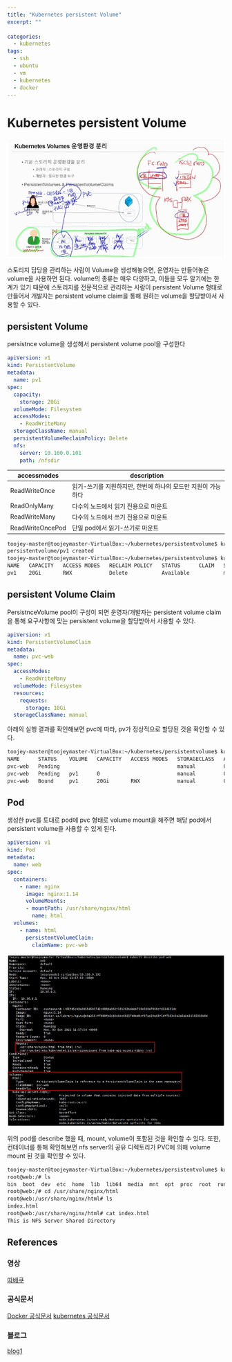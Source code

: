 ```yaml
---
title: "Kubernetes persistent Volume"
excerpt: ""

categories:
  - kubernetes
tags:
  - ssh
  - ubuntu
  - vm
  - kubernetes
  - docker
---
```

# Kubernetes persistent Volume

![kubernetes_persistent_volume](/assets/images/kubernetes/kubernetes_persistent_volume.jpg)

스토리지 담당을 관리하는 사람이 Volume을 생성해놓으면, 운영자는 만들어놓은 volume을 사용하면 된다. volume의 종류는 매우 다양하고, 이들을 모두 알기에는 한계가 있기 때문에 스토리지를 전문적으로 관리하는 사람이 persistent Volume 형태로 만들어서 개발자는 persistent volume claim을 통해 원하는 volume을 할당받아서 사용할 수 있다.


## persistent Volume

persistnce volume을 생성해서 persistent volume pool을 구성한다

```yaml
apiVersion: v1
kind: PersistentVolume
metadata:
  name: pv1
spec:
  capacity:
    storage: 20Gi
  volumeMode: Filesystem
  accessModes:
    - ReadWriteMany
  storageClassName: manual
  persistentVolumeReclaimPolicy: Delete
  nfs:
    server: 10.100.0.101
    path: /nfsdir
```

|accessmodes|description|
|--|--|
|ReadWriteOnce|읽기-쓰기를 지원하지만, 한번에 하나의 모드만 지원이 가능하다|
|ReadOnlyMany|다수의 노드에서 읽기 전용으로 마운트|
|ReadWriteMany|다수의 노드에서 쓰기 전용으로 마운트|
|ReadWriteOncePod|단일 pod에서 읽기-쓰기로 마운트|

```sh
toojey-master@toojeymaster-VirtualBox:~/kubernetes/persistentvolume$ kubectl create -f pv.yaml 
persistentvolume/pv1 created
toojey-master@toojeymaster-VirtualBox:~/kubernetes/persistentvolume$ kubectl get pv
NAME   CAPACITY   ACCESS MODES   RECLAIM POLICY   STATUS      CLAIM   STORAGECLASS   REASON   AGE
pv1    20Gi       RWX            Delete           Available           manual                  2s
```

## persistent Volume Claim

PersistnceVolume pool이 구성이 되면 운영자/개발자는 persistent volume claim을 통해 요구사항에 맞는 persistent volume을 할당받아서 사용할 수 있다.

```yaml
apiVersion: v1
kind: PersistentVolumeClaim
metadata:
  name: pvc-web
spec:
  accessModes:
    - ReadWriteMany
  volumeMode: Filesystem
  resources:
    requests:
      storage: 10Gi
  storageClassName: manual
```

아래의 실행 결과를 확인해보면 pvc에 따라, pv가 정상적으로 할당된 것을 확인할 수 있다.

```sh
toojey-master@toojeymaster-VirtualBox:~/kubernetes/persistentvolume$ kubectl get pvc --watch
NAME      STATUS    VOLUME   CAPACITY   ACCESS MODES   STORAGECLASS   AGE
pvc-web   Pending                                      manual         0s
pvc-web   Pending   pv1      0                         manual         0s
pvc-web   Bound     pv1      20Gi       RWX            manual         0s
```

## Pod

생성한 pvc를 토대로 pod에 pvc 형태로 volume mount을 해주면 해당 pod에서 persistent volume을 사용할 수 있게 된다.

```yaml
apiVersion: v1
kind: Pod
metadata:
  name: web
spec:
  containers:
    - name: nginx
      image: nginx:1.14
      volumeMounts:
      - mountPath: /usr/share/nginx/html
        name: html
  volumes:
    - name: html
      persistentVolumeClaim:
        claimName: pvc-web
```

![kubectl_pod_pvc](/assets/images/kubernetes/kubectl_pod_pvc.jpg)

위의 pod를 describe 했을 때, mount, volume이 포함된 것을 확인할 수 있다.
또한, 컨테이너를 통해 확인해보면 nfs server의 공유 디렉토리가 PVC에 의해 volume mount 된 것을 확인할 수 있다.

```sh
toojey-master@toojeymaster-VirtualBox:~/kubernetes/persistentvolume$ kubectl exec web -it -- /bin/bash
root@web:/# ls
bin  boot  dev	etc  home  lib	lib64  media  mnt  opt	proc  root  run  sbin  srv  sys  tmp  usr  var
root@web:/# cd /usr/share/nginx/html 
root@web:/usr/share/nginx/html# ls
index.html
root@web:/usr/share/nginx/html# cat index.html 
This is NFS Server Shared Directory
```


## References

### 영상
[따배쿠](https://www.youtube.com/watch?v=4sNcSZYsrSo&list=PLApuRlvrZKohLYdvfX-UEFYTE7kfnnY36&index=6)

### 공식문서
[Docker 공식문서](https://docs.docker.com/desktop/install/ubuntu/)
[kubernetes 공식문서](https://kubernetes.io/docs/setup/production-environment/tools/kubeadm/install-kubeadm/)

### 블로그
[blog1](https://gain-yoo.github.io/kubernetes/kubeadm%EC%9C%BC%EB%A1%9C-%ED%81%B4%EB%9F%AC%EC%8A%A4%ED%84%B0-%EC%83%9D%EC%84%B1%ED%95%98%EA%B8%B0-(1)/)










